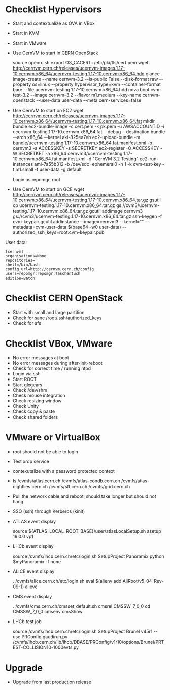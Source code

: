 # Checklist Hypervisors
+ Start and contextualize as OVA in VBox
+ Start in KVM
+ Start in VMware
+ Use CernVM to start in CERN OpenStack

    source openrc.sh
    export OS_CACERT=/etc/pki/tls/cert.pem
    wget http://cernvm.cern.ch/releases/ucernvm-images.1.17-10.cernvm.x86_64/ucernvm-testing.1.17-10.cernvm.x86_64.hdd
    glance image-create --name cernvm-3.2 --is-public False --disk-format raw --property os=linux --property hypervisor_type=kvm --container-format bare --file ucernvm-testing.1.17-10.cernvm.x86_64.hdd
    nova boot cvm-test-3.2 --image cernvm-3.2 --flavor m1.medium --key-name cernvm-openstack --user-data user-data --meta cern-services=false

+ Use CernVM to start on EC2
    wget http://cernvm.cern.ch/releases/ucernvm-images.1.17-10.cernvm.x86_64/ucernvm-testing.1.17-10.cernvm.x86_64.fat
    mkdir bundle
    ec2-bundle-image -c cert.pem -k pk.pem -u AWSACCOUNTID -i ucernvm-testing.1.17-10.cernvm.x86_64.fat --debug --destination bundle --arch x86_64 --kernel aki-825ea7eb
    ec2-upload-bundle -m bundle/ucernvm-testing.1.17-10.cernvm.x86_64.fat.manifest.xml -b cernvm3 -a ACCESSKEY -s SECRETKEY
    ec2-register -O ACCESSKEY -W SECRETKET  -a x86_64 cernvm3/ucernvm-testing.1.17-10.cernvm.x86_64.fat.manifest.xml  -d "CernVM 3.2 Testing"
    ec2-run-instances ami-7a55b312 -b /dev/sdc=ephemeral0 -n 1 -k cvm-test-key -t m1.small -f user-data -g default

    Login as repomgr, root

+ Use CernVM to start on GCE
    wget http://cernvm.cern.ch/releases/ucernvm-images.1.17-10.cernvm.x86_64/ucernvm-testing.1.17-10.cernvm.x86_64.tar.gz
    gsutil cp ucernvm-testing.1.17-10.cernvm.x86_64.tar.gz gs://cvm3/ucernvm-testing.1.17-10.cernvm.x86_64.tar.gz
    gcutil addimage cernvm3 gs://cvm3/ucernvm-testing.1.17-10.cernvm.x86_64.tar.gz
    ssh-keygen -f cvm-keypair
    gcutil addinstance --image=cernvm3 --kernel="" <INSTANCE NAME> --metadata=cvm-user-data:$(base64 -w0 user-data) --authorized_ssh_keys=root:cvm-keypair.pub

User data:

    [cernvm]
    organisations=None
    repositories=
    shell=/bin/bash
    config_url=http://cernvm.cern.ch/config
    users=repomgr:repomgr:Taschentuch
    edition=Batch

# Checklist CERN OpenStack
+ Start with small and large partition
+ Check for sane /root/.ssh/authorized_keys
+ Check for afs

# Checklist VBox, VMware
+ No error messages at boot
+ No error messages during after-init-reboot
+ Check for correct time / running ntpd
+ Login via ssh
+ Start ROOT
+ Start glxgears
+ Check /dev/shm
+ Check mouse integration
+ Check resizing window
+ Check Unity
+ Check copy & paste
+ Check shared folders


# VMware or VirtualBox
+ root should not be able to login
+ Test xrdp service
+ contexutalize with a password protected context
+ ls /cvmfs/atlas.cern.ch /cvmfs/atlas-condb.cern.ch /cvmfs/atlas-nightlies.cern.ch /cvmfs/sft.cern.ch /cvmfs/grid.cern.ch
+ Pull the network cable and reboot, should take longer but should not hang
+ SSO (ssh) through Kerberos (kinit)
+ ATLAS event display

    source ${ATLAS_LOCAL_ROOT_BASE}/user/atlasLocalSetup.sh
    asetup 19.0.0
    vp1

+ LHCb event display

    source /cvmfs/lhcb.cern.ch/etc/login.sh
    SetupProject Panoramix
    python $myPanoramix -f none

+ ALICE event display

    . /cvmfs/alice.cern.ch/etc/login.sh
    eval $(alienv add AliRoot/v5-04-Rev-09-1)
    alieve

+ CMS event display

    . /cvmfs/cms.cern.ch/cmsset_default.sh
    cmsrel CMSSW_7_0_0
    cd CMSSW_7_0_0
    cmsenv
    cmsShow

+ LHCb test job

    source /cvmfs/lhcb.cern.ch/etc/login.sh
    SetupProject Brunel v45r1 --use PRConfig
    gaudirun.py /cvmfs/lhcb.cern.ch/lib/lhcb/DBASE/PRConfig/v1r10/options/Brunel/PRTEST-COLLISION10-1000evts.py


# Upgrade
+ Upgrade from last production release
